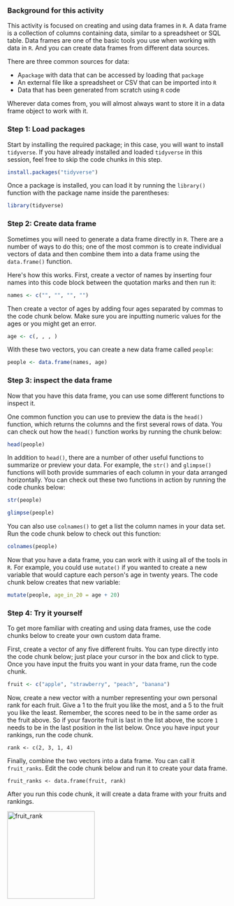 ### Background for this activity
This activity is focused on creating and using data frames in `R`. A data frame is a collection of columns containing data, similar to a spreadsheet or SQL table. Data frames are one of the basic tools you use when working with data in `R`. And you can create data frames from different data sources.  

There are three common sources for data:

- A`package` with data that can be accessed by loading that `package`
- An external file like a spreadsheet or CSV that can be imported into `R`
- Data that has been generated from scratch using `R` code

Wherever data comes from, you will almost always want to store it in a data frame object to work with it.

### Step 1: Load packages

Start by installing the required package; in this case, you will want to install `tidyverse`. If you have already installed and loaded `tidyverse` in this session, feel free to skip the code chunks in this step.

```r
install.packages("tidyverse")
```

Once a package is installed, you can load it by running the `library()` function with the package name inside the parentheses:

```r
library(tidyverse)
```

### Step 2: Create data frame

Sometimes you will need to generate a data frame directly in `R`. There are a number of ways to do this; one of the most common is to create individual vectors of data and then combine them into a data frame using the `data.frame()` function.

Here's how this works. First, create a vector of names by inserting four names into this code block between the quotation marks and then run it:

```r
names <- c("", "", "", "")
```

Then create a vector of ages by adding four ages separated by commas to the code chunk below. Make sure you are inputting numeric values for the ages or you might get an error. 

```r
age <- c(, , , )
```

With these two vectors, you can create a new data frame called `people`:

```r
people <- data.frame(names, age)
```

### Step 3: inspect the data frame

Now that you have this data frame, you can use some different functions to inspect it.

One common function you can use to preview the data is the `head()` function, which returns the columns and the first several rows of data. You can check out how the `head()` function works by running the chunk below:

```r
head(people)
```

In addition to `head()`, there are a number of other useful functions to summarize or preview your data. For example, the `str()` and `glimpse()` functions will both provide summaries of each column in your data arranged horizontally. You can check out these two functions in action by running the code chunks below:

```r
str(people)
```

```r
glimpse(people)
```

You can also use `colnames()` to get a list the column names in your data set. Run the code chunk below to check out this function:

```r
colnames(people)
```

Now that you have a data frame, you can work with it using all of the tools in `R`. For example, you could use `mutate()` if you wanted to create a new variable that would capture each person's age in twenty years. The code chunk below creates that new variable:

```r
mutate(people, age_in_20 = age + 20)
```


### Step 4: Try it yourself

To get more familiar with creating and using data frames, use the code chunks below to create your own custom data frame. 

First, create a vector of any five different fruits. You can type directly into the code chunk below; just place your cursor in the box and click to type. Once you have input the fruits you want in your data frame, run the code chunk.

```r
fruit <- c("apple", "strawberry", "peach", "banana")
```

Now, create a new vector with a number representing your own personal rank for each fruit. Give a 1 to the fruit you like the most, and a 5 to the fruit you like the least. Remember, the scores need to be in the same order as the fruit above. So if your favorite fruit is last in the list above, the score `1` needs to be in the last position in the list below. Once you have input your rankings, run the code chunk.

```{r}
rank <- c(2, 3, 1, 4)
```

Finally, combine the two vectors into a data frame. You can call it `fruit_ranks`. Edit the code chunk below and run it to create your data frame.

```{r}
fruit_ranks <- data.frame(fruit, rank)
```

After you run this code chunk, it will create a data frame with your fruits and rankings.

<img width="200" alt="fruit_rank" src="https://user-images.githubusercontent.com/109593672/232287150-b561e5ae-7ea3-4ea6-b694-6c3861a05dbd.PNG">
